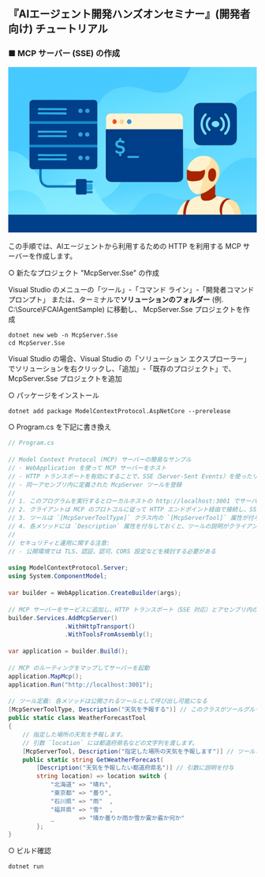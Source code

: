 ## 『AIエージェント開発ハンズオンセミナー』(開発者向け) チュートリアル

### ■ MCP サーバー (SSE) の作成
![MCP サーバー (SSE) の作成](./Images/tutorial_banner_22.png)

この手順では、AIエージェントから利用するための HTTP を利用する MCP サーバーを作成します。

○ 新たなプロジェクト \"McpServer.Sse\" の作成

Visual Studio のメニューの「ツール」-「コマンド ライン」-「開発者コマンド プロンプト」
または、ターミナルで**ソリューションのフォルダー** (例. C:\\Source\\FCAIAgentSample) に移動し、
McpServer.Sse プロジェクトを作成
```console
dotnet new web -n McpServer.Sse
cd McpServer.Sse
```

Visual Studio の場合、Visual Studio の「ソリューション エクスプローラー」でソリューションを右クリックし、「追加」-「既存のプロジェクト」で、McpServer.Sse プロジェクトを追加

○ パッケージをインストール
```console
dotnet add package ModelContextProtocol.AspNetCore --prerelease
```

○ Program.cs を下記に書き換え

```csharp
// Program.cs

// Model Context Protocol (MCP) サーバーの簡易なサンプル
// - WebApplication を使って MCP サーバーをホスト
// - HTTP トランスポートを有効にすることで、SSE（Server-Sent Events）を使ったリアルタイム通信をサポート
// - 同一アセンブリ内に定義された McpServer ツールを登録
//
// 1. このプログラムを実行するとローカルホストの http://localhost:3001 でサーバーが起動
// 2. クライアントは MCP のプロトコルに従って HTTP エンドポイント経由で接続し、SSE でリアルタイム通信
// 3. ツールは `[McpServerToolType]` クラス内の `[McpServerTool]` 属性が付与されたメソッドとして公開される
// 4. 各メソッドには `Description` 属性を付与しておくと、ツールの説明がクライアントに提供される
//
// セキュリティと運用に関する注意:
// - 公開環境では TLS、認証、認可、CORS 設定などを検討する必要がある

using ModelContextProtocol.Server;
using System.ComponentModel;

var builder = WebApplication.CreateBuilder(args);

// MCP サーバーをサービスに追加し、HTTP トランスポート（SSE 対応）とアセンブリ内のツールを登録
builder.Services.AddMcpServer()
                .WithHttpTransport()
                .WithToolsFromAssembly();

var application = builder.Build();

// MCP のルーティングをマップしてサーバーを起動
application.MapMcp();
application.Run("http://localhost:3001");

// ツール定義: 各メソッドは公開されるツールとして呼び出し可能になる
[McpServerToolType, Description("天気を予報する")] // このクラスがツールグループであることを示す属性
public static class WeatherForecastTool
{
    // 指定した場所の天気を予報します。
    // 引数 `location` には都道府県名などの文字列を渡します。
    [McpServerTool, Description("指定した場所の天気を予報します")] // ツールとして公開し、説明を付与
    public static string GetWeatherForecast(
        [Description("天気を予報したい都道府県名")] // 引数に説明を付与
        string location) => location switch {
            "北海道" => "晴れ",
            "東京都" => "曇り",
            "石川県" => "雨"  ,
            "福井県" => "雪"  ,
            _       => "晴か曇りか雨か雪か霙か霰か何か"
        };
}
```

○ ビルド確認

```console
dotnet run
```
